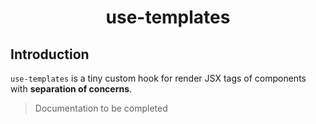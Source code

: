 <h1 align="center">
  use-templates
</h1>

## Introduction

`use-templates` is a tiny custom hook for render JSX tags of components with **separation of concerns**.

> Documentation to be completed
